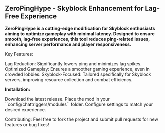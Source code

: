 ## ZeroPingHype - Skyblock Enhancement for Lag-Free Experience

**ZeroPingHype is a cutting-edge modification for Skyblock enthusiasts aiming to optimize gameplay with minimal latency. Designed to ensure smooth, lag-free experiences, this tool reduces ping-related issues, enhancing server performance and player responsiveness.**

Key Features:

Lag Reduction: Significantly lowers ping and minimizes lag spikes.
Optimized Gameplay: Ensures a smoother gaming experience, even in crowded lobbies.
Skyblock-Focused: Tailored specifically for Skyblock servers, improving resource collection and combat efficiency.

**Installation:**

Download the latest release.
Place the mod in your ´´config/chattriggers/modules´´ folder.
Configure settings to match your desired experience.

Contributing: Feel free to fork the project and submit pull requests for new features or bug fixes!
